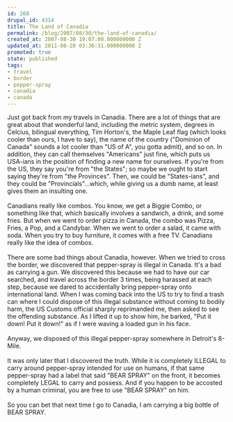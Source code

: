 ```yaml
---
id: 268
drupal_id: 4314
title: The Land of Canadia
permalink: /blog/2007/08/30/the-land-of-canadia/
created_at: 2007-08-30 19:07:00.000000000 Z
updated_at: 2011-08-20 03:36:31.000000000 Z
promoted: true
state: published
tags:
- travel
- border
- pepper-spray
- canadia
- canada
---
```

Just got back from my travels in Canadia. There are a lot of things that are great about that wonderful land, including the metric system, degrees in Celcius, bilingual everything, Tim Horton's, the Maple Leaf flag (which looks cooler than ours, I have to say), the name of the country ("Dominion of Canada" sounds a lot cooler than "US of A", you gotta admit), and so on. In addition, they can call themselves "Americans" just fine, which puts us USA-ians in the position of finding a new name for ourselves. If you're from the US, they say you're from "the States"; so maybe we ought to start saying they're from "the Provinces". Then, we could be "States-ians", and they could be "Provincials"...which, while giving us a dumb name, at least gives them an insulting one.<br /><br />Canadians really like combos. You know, we get a Biggie Combo, or something like that, which basically involves a sandwich, a drink, and some fries. But when we went to order pizza in Canada, the combo was Pizza, Fries, a Pop, and a Candybar. When we went to order a salad, it came with soda. When you try to buy furniture, it comes with a free TV. Canadians really like the idea of combos.<br /><br />There are some bad things about Canadia, however. When we tried to cross the border, we discovered that pepper-spray is illegal in Canada. It's a bad as carrying a gun. We discovered this because we had to have our car searched, and travel across the border 3 times, being harassed at each step, because we dared to accidentally bring pepper-spray onto international land. When I was coming back into the US to try to find a trash can where I could dispose of this illegal substance without coming to bodily harm, the US Customs official sharply reprimanded me, then asked to see the offending substance. As I lifted it up to show him, he barked, "Put it down! Put it down!" as if I were waving a loaded gun in his face.<br /><br />Anyway, we disposed of this illegal pepper-spray somewhere in Detroit's 8-Mile.<br /><br />It was only later that I discovered the truth. While it is completely ILLEGAL to carry around pepper-spray intended for use on humans, if that same pepper-spray had a label that said "BEAR SPRAY" on the front, it becomes completely LEGAL to carry and possess. And if you happen to be accosted by a human criminal, you are free to use "BEAR SPRAY" on him.<br /><br />So you can bet that next time I go to Canadia, I am carrying a big bottle of BEAR SPRAY.
